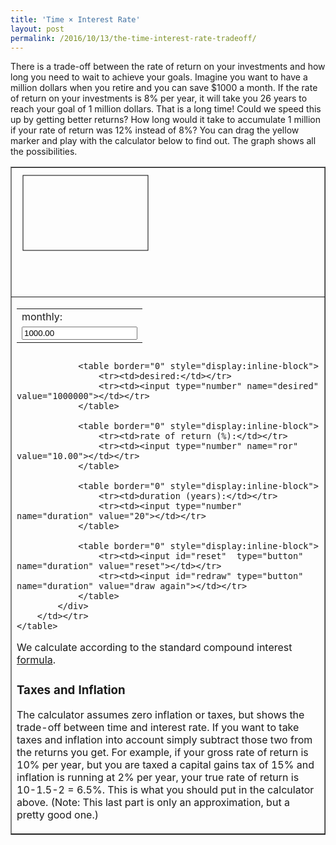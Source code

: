 ```yaml
---
title: 'Time × Interest Rate'
layout: post
permalink: /2016/10/13/the-time-interest-rate-tradeoff/
---
```


There is a trade-off between the rate of return on your investments and how long you need to wait to achieve your goals. Imagine you want to have a million dollars when you retire and you can save $1000 a month. If the rate of return on your investments is 8% per year, it will take you 26 years to reach your goal of 1 million dollars. That is a long time! Could we speed this up by getting better returns? How long would it take to accumulate 1 million if your rate of return was 12% instead of 8%? You can drag the yellow marker and play with the calculator below to find out. The graph shows all the possibilities.

<div id="time_vs_ror_calculator">
    <table border="1">
        <tr><td>
            <div id="graph">
                <svg width="400" height="200" >
                    <rect id="rect1" x="10" y="10" width="200" height="120" style="stroke:#000000; fill:none;"/>
                </svg>
            </div>
        </td></tr>    
        <tr><td>
            <div id="controls">
                <table border="0" style="display:inline-block">
                    <tr><td>monthly:</td></tr>
                    <tr><td><input type="number" name="monthly" value="1000.00"></td></tr>
                </table>

                <table border="0" style="display:inline-block">
                    <tr><td>desired:</td></tr>
                    <tr><td><input type="number" name="desired" value="1000000"></td></tr>
                </table>

                <table border="0" style="display:inline-block">
                    <tr><td>rate of return (%):</td></tr>
                    <tr><td><input type="number" name="ror" value="10.00"></td></tr>
                </table>

                <table border="0" style="display:inline-block">
                    <tr><td>duration (years):</td></tr>
                    <tr><td><input type="number" name="duration" value="20"></td></tr>
                </table>

                <table border="0" style="display:inline-block">
                    <tr><td><input id="reset"  type="button" name="duration" value="reset"></td></tr>
                    <tr><td><input id="redraw" type="button" name="duration" value="draw again"></td></tr>
                </table>
            </div>
        </td></tr>    
    </table>
</div>
<script src="/assets/time-ror-calc.js" type="text/javascript"></script>

We calculate according to the standard compound interest [formula](/topic-pages/gp-sum).

### Taxes and Inflation

The calculator assumes zero inflation or taxes, but shows the trade-off between time and interest rate. If you want to take taxes and inflation into account simply subtract those two from the returns you get. For example, if your gross rate of return is 10% per year, but you are taxed a capital gains tax of 15% and inflation is running at 2% per year, your true rate of return is 10-1.5-2 = 6.5%. This is what you should put in the calculator above. (Note: This last part is only an approximation, but a pretty good one.)
